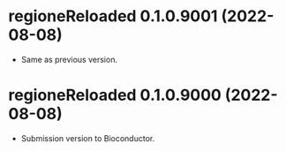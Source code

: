 <!-- NEWS.md is maintained by https://cynkra.github.io/fledge, do not edit -->

# regioneReloaded 0.1.0.9001 (2022-08-08)

- Same as previous version.


# regioneReloaded 0.1.0.9000 (2022-08-08)

- Submission version to Bioconductor.


